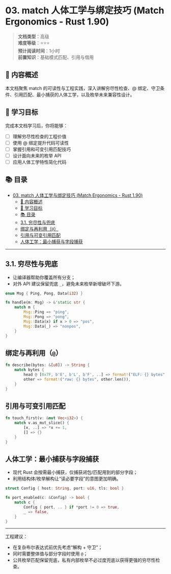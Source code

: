 # 03. match 人体工学与绑定技巧 (Match Ergonomics - Rust 1.90)

> **文档类型**：高级  
> **难度等级**：⭐⭐⭐  
> **预计阅读时间**：1小时  
> **前置知识**：基础模式匹配、引用与借用

## 📖 内容概述

本文档聚焦 match 的可读性与工程实践，深入讲解穷尽性检查、@ 绑定、守卫条件、引用匹配、最小捕获的人体工学，以及枚举未来兼容性设计。

## 🎯 学习目标

完成本文档学习后，你将能够：

- [ ] 理解穷尽性检查的工程价值
- [ ] 使用 @ 绑定提升代码可读性
- [ ] 掌握引用和可变引用匹配技巧
- [ ] 设计面向未来的枚举 API
- [ ] 应用人体工学特性简化代码

## 📚 目录

- [03. match 人体工学与绑定技巧 (Match Ergonomics - Rust 1.90)](#03-match-人体工学与绑定技巧-match-ergonomics---rust-190)
  - [📖 内容概述](#-内容概述)
  - [🎯 学习目标](#-学习目标)
  - [📚 目录](#-目录)
  - [3.1. 穷尽性与兜底](#31-穷尽性与兜底)
  - [绑定与再利用（`@`）](#绑定与再利用)
  - [引用与可变引用匹配](#引用与可变引用匹配)
  - [人体工学：最小捕获与字段捕获](#人体工学最小捕获与字段捕获)

---

## 3.1. 穷尽性与兜底

- 让编译器帮助你覆盖所有分支；
- 对外 API 建议保留兜底 `_`，避免未来枚举新增破坏下游。

```rust
enum Msg { Ping, Pong, Data(i32) }

fn handle(m: Msg) -> &'static str {
    match m {
        Msg::Ping => "ping",
        Msg::Pong => "pong",
        Msg::Data(x) if x > 0 => "pos",
        Msg::Data(_) => "nonpos",
    }
}
```

## 绑定与再利用（`@`）

```rust
fn describe(bytes: &[u8]) -> String {
    match bytes {
        head @ [0x7F, b'E', b'L', b'F', ..] => format!("ELF: {} bytes", head.len()),
        other => format!("raw: {} bytes", other.len()),
    }
}
```

## 引用与可变引用匹配

```rust
fn touch_first(v: &mut Vec<i32>) {
    match v.as_mut_slice() {
        [x, ..] => *x += 1,
        [] => {}
    }
}
```

## 人体工学：最小捕获与字段捕获

- 现代 Rust 会按需最小捕获，仅捕获闭包/匹配用到的部分字段；
- 利用结构体/枚举解构让“读必要字段”的意图更加明确。

```rust
struct Config { host: String, port: u16, tls: bool }

fn port_enabled(c: &Config) -> bool {
    match c {
        Config { port, .. } if *port != 0 => true,
        _ => false,
    }
}
```

---

工程建议：

- 在复杂布尔表达式前优先考虑“解构 + 守卫”；
- 同时需要整体值与部分字段时使用 `@`；
- 公共枚举匹配保留兜底，私有内部枚举不必过度兜底以获得更强的穷尽性检查。
